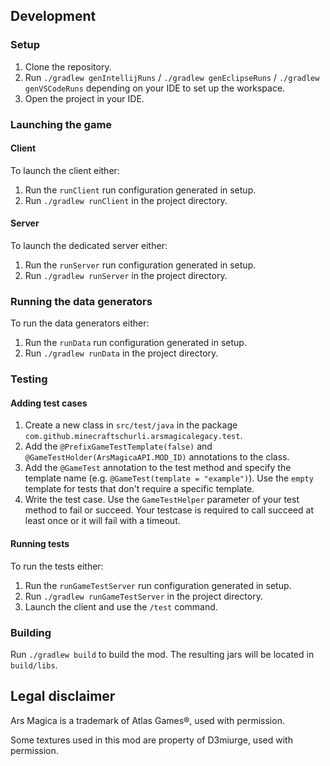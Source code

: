 ## Development

### Setup

1. Clone the repository.
2. Run `./gradlew genIntellijRuns` / `./gradlew genEclipseRuns` / `./gradlew genVSCodeRuns` depending on your IDE to set up the workspace.
3. Open the project in your IDE.

### Launching the game

#### Client

To launch the client either:

1. Run the `runClient` run configuration generated in setup.
2. Run `./gradlew runClient` in the project directory.

#### Server

To launch the dedicated server either:

1. Run the `runServer` run configuration generated in setup.
2. Run `./gradlew runServer` in the project directory.

### Running the data generators

To run the data generators either:

1. Run the `runData` run configuration generated in setup.
2. Run `./gradlew runData` in the project directory.

### Testing

#### Adding test cases

1. Create a new class in `src/test/java` in the package `com.github.minecraftschurli.arsmagicalegacy.test`.
2. Add the `@PrefixGameTestTemplate(false)` and `@GameTestHolder(ArsMagicaAPI.MOD_ID)` annotations to the class.
3. Add the `@GameTest` annotation to the test method and specify the template name (e.g. `@GameTest(template = "example")`). Use the `empty` template for tests that don't require a specific template.
4. Write the test case. Use the `GameTestHelper` parameter of your test method to fail or succeed. Your testcase is required to call succeed at least once or it will fail with a timeout.

#### Running tests

To run the tests either:

1. Run the `runGameTestServer` run configuration generated in setup.
2. Run `./gradlew runGameTestServer` in the project directory.
3. Launch the client and use the `/test` command.

### Building

Run `./gradlew build` to build the mod. The resulting jars will be located in `build/libs`.

## Legal disclaimer

Ars Magica is a trademark of Atlas Games®, used with permission.

Some textures used in this mod are property of D3miurge, used with permission.
